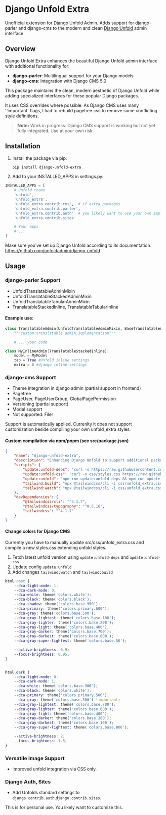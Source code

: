 # Django Unfold Extra

Unofficial extension for Django Unfold Admin. Adds support for django-parler and django-cms to the modern and
clean [Django Unfold](https://github.com/unfoldadmin/django-unfold) admin interface.

## Overview

Django Unfold Extra enhances the beautiful Django Unfold admin interface with additional functionality for:

- **django-parler**: Multilingual support for your Django models
- **django-cms**: Integration with Django CMS 5.0

This package maintains the clean, modern aesthetic of Django Unfold while adding specialized interfaces for these
popular Django packages.

It uses CSS overrides where possible. As Django CMS uses many '!important' flags, I had to rebuild pagetree.css to
remove some conflicting style definitions.

> **Note:** Work in progress. Django CMS support is working but not yet fully integrated. Use at your own risk.

## Installation

1. Install the package via pip:
   ```bash
   pip install django-unfold-extra
   ```

2. Add to your INSTALLED_APPS in settings.py:

```python
INSTALLED_APPS = [
    # Unfold theme
    'unfold',
    'unfold_extra',
    'unfold_extra.contrib.cms',  # if extra packages
    'unfold_extra.contrib.parler',
    'unfold_extra.contrib.auth'  # you likely want to use your own implementation
    'unfold_extra.contrib.sites'

    # Your apps
    # ...
]
```

Make sure you've set up Django Unfold according to its documentation.
https://github.com/unfoldadmin/django-unfold

## Usage

### django-parler Support

- UnfoldTranslatableAdminMixin
- UnfoldTranslatableStackedAdminMixin
- UnfoldTranslatableTabularAdminMixin
- TranslatableStackedInline, TranslatableTabularInline

#### Example use:

```python
class TranslatableAdmin(UnfoldTranslatableAdminMixin, BaseTranslatableAdmin):
    """custom translatable admin implementation"""

    # ... your code

class MyInlineAdmin(TranslatableStackedInline):
    model = MyModel
    tab = True #Unfold inline settings
    extra = 0 #django inline settings
```

### django-cms Support

- Theme integration in django admin (partial support in frontend)
- Pagetree
- PageUser, PageUserGroup, GlobalPagePermission
- Versioning (partial support)
- Modal support
- Not supported: Filer

Support is automatically applied. Currenlty it does not support customization beside compiling your own unfold_extra styles.

#### Custom compilation via npm/pnpm (see src/package.json)

```json
{
	"name": "django-unfold-extra",
	"description": "Enhancing Django Unfold to support additional packages",
	"scripts": {
		"update:unfold-deps": "curl -s https://raw.githubusercontent.com/unfoldadmin/django-unfold/main/package.json | jq -r '[\"tailwindcss@\" + .dependencies.tailwindcss, \"@tailwindcss/typography@\" + .devDependencies[\"@tailwindcss/typography\"]] | join(\" \")' | xargs npm install --save-dev",
		"update:unfold-css": "curl -o css/styles.css https://raw.githubusercontent.com/unfoldadmin/django-unfold/main/src/unfold/styles.css",
		"update:unfold": "npm run update:unfold-deps && npm run update:unfold-config",
		"tailwind:build": "npx @tailwindcss/cli -i css/unfold_extra.css -o ../static/unfold_extra/css/styles.css --minify",
		"tailwind:watch": "npx @tailwindcss/cli -i css/unfold_extra.css -o ../static/unfold_extra/css/styles.css --watch --minify"
	},
	"devDependencies": {
		"@tailwindcss/cli": "^4.1.7",
		"@tailwindcss/typography": "^0.5.16",
		"tailwindcss": "^4.1.7"
	}
}
```

#### Change colors for Django CMS

Currently you have to manually update src/css/unfold_extra.css and compile a new styles.css extending unfold styles. 

1. Fetch latest unfold version using `update:unfold-deps` and `update:unfold-css`
2. Update config `update:unfold`
3. Add changes `tailwind:watch` and `tailwind:build`


```css
html:root {
    --dca-light-mode: 1;
    --dca-dark-mode: 0;
    --dca-white: theme('colors.white');
    --dca-black: theme('colors.black');
    --dca-shadow: theme('colors.base.950');
    --dca-primary: theme('colors.primary.600');
    --dca-gray: theme('colors.base.500');
    --dca-gray-lightest: theme('colors.base.100');
    --dca-gray-lighter: theme('colors.base.200');
    --dca-gray-light: theme('colors.base.400');
    --dca-gray-darker: theme('colors.base.700');
    --dca-gray-darkest: theme('colors.base.800');
    --dca-gray-super-lightest: theme('colors.base.50');

    --active-brightness: 0.9;
    --focus-brightness: 0.95;
}


html.dark {
    --dca-light-mode: 0;
    --dca-dark-mode: 1;
    --dca-white: theme('colors.base.900');
    --dca-black: theme('colors.white');
    --dca-primary: theme('colors.primary.500');
    --dca-gray: theme('colors.base.300') !important;
    --dca-gray-lightest: theme('colors.base.700');
    --dca-gray-lighter: theme('colors.base.600');
    --dca-gray-light: theme('colors.base.400');
    --dca-gray-darker: theme('colors.base.200');
    --dca-gray-darkest: theme('colors.base.100');
    --dca-gray-super-lightest: theme('colors.base.800');

    --active-brightness: 2;
    --focus-brightness: 1.5;
}

```

### Versatile Image Support

- Improved unfold integration via CSS only.


### Django Auth, Sites

- Add Unfolds standard settings to `django.contrib.auth`,`django.contrib.sites`.

This is for personal use. You likely want to customize this. 